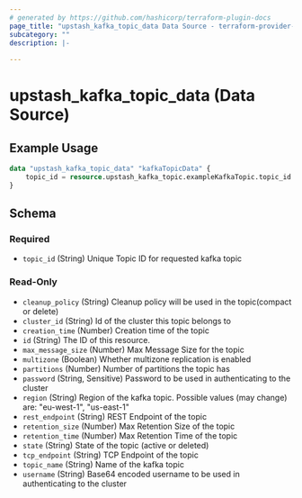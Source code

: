 ```yaml
---
# generated by https://github.com/hashicorp/terraform-plugin-docs
page_title: "upstash_kafka_topic_data Data Source - terraform-provider-upstash"
subcategory: ""
description: |-
  
---
```


# upstash_kafka_topic_data (Data Source)



## Example Usage

```terraform
data "upstash_kafka_topic_data" "kafkaTopicData" {
    topic_id = resource.upstash_kafka_topic.exampleKafkaTopic.topic_id
}
```

<!-- schema generated by tfplugindocs -->
## Schema

### Required

- `topic_id` (String) Unique Topic ID for requested kafka topic

### Read-Only

- `cleanup_policy` (String) Cleanup policy will be used in the topic(compact or delete)
- `cluster_id` (String) Id of the cluster this topic belongs to
- `creation_time` (Number) Creation time of the topic
- `id` (String) The ID of this resource.
- `max_message_size` (Number) Max Message Size for the topic
- `multizone` (Boolean) Whether multizone replication is enabled
- `partitions` (Number) Number of partitions the topic has
- `password` (String, Sensitive) Password to be used in authenticating to the cluster
- `region` (String) Region of the kafka topic. Possible values (may change) are: "eu-west-1", "us-east-1"
- `rest_endpoint` (String) REST Endpoint of the topic
- `retention_size` (Number) Max Retention Size of the topic
- `retention_time` (Number) Max Retention Time of the topic
- `state` (String) State of the topic (active or deleted)
- `tcp_endpoint` (String) TCP Endpoint of the topic
- `topic_name` (String) Name of the kafka topic
- `username` (String) Base64 encoded username to be used in authenticating to the cluster
